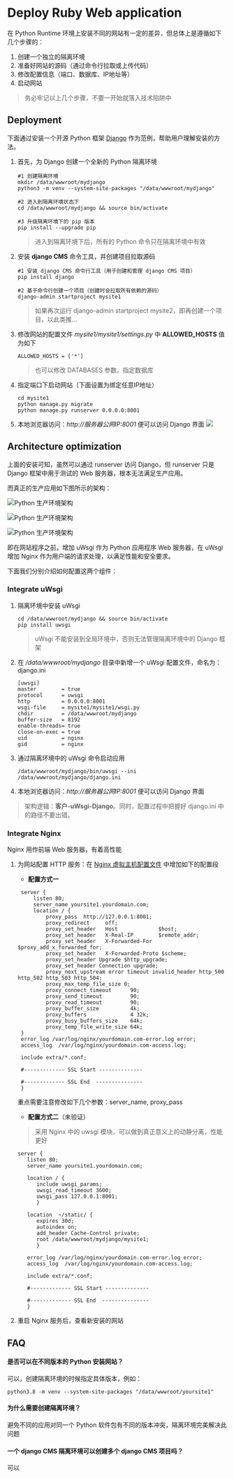 # Deploy Ruby Web application

在 Python Runtime 环境上安装不同的网站有一定的差异，但总体上是遵循如下几个步骤的：

1. 创建一个独立的隔离环境
2. 准备好网站的源码（通过命令行拉取或上传代码）
3. 修改配置信息（端口、数据库、IP地址等）
4. 启动网站

> 务必牢记以上几个步骤，不要一开始就落入技术陷阱中

## Deployment

下面通过安装一个开源 Python 框架 [Django](https://www.djangoproject.com/) 作为范例，帮助用户理解安装的方法。   

1. 首先，为 Django 创建一个全新的 Python 隔离环境
   ```
   #1 创建隔离环境
   mkdir /data/wwwroot/mydjango
   python3 -m venv --system-site-packages "/data/wwwroot/mydjango"

   #2 进入到隔离环境状态下
   cd /data/wwwroot/mydjango && source bin/activate

   #3 升级隔离环境下的 pip 版本
   pip install --upgrade pip
   ```

   > 进入到隔离环境下后，所有的 Python 命令只在隔离环境中有效

2. 安装 **django CMS** 命令工具，并创建项目拉取源码
   ```
   #1 安装 django CMS 命令行工具（用于创建和管理 django CMS 项目）
   pip install django

   #2 基于命令行创建一个项目（创建时会拉取所有依赖的源码）
   django-admin startproject mysite1
   ```

   > 如果再次运行 django-admin startproject mysite2，即再创建一个项目，以此类推...

3. 修改网站的配置文件 *mysite1/mysite1/settings.py* 中 **ALLOWED_HOSTS** 值为如下
   ```
   ALLOWED_HOSTS = ['*']
   ```
   > 也可以修改 DATABASES 参数，指定数据库

4. 指定端口下启动网站（下面设置为绑定任意IP地址）
   ```
   cd mysite1
   python manage.py migrate
   python manage.py runserver 0.0.0.0:8001
   ```

5. 本地浏览器访问：*http://服务器公网IP:8001* 便可以访问 Django 界面
   ![](https://libs.websoft9.com/Websoft9/DocsPicture/zh/python/django-installss-websoft9.png)

## Architecture optimization

上面的安装可知，虽然可以通过 runserver 访问 Django，但 runserver 只是 Django 框架中用于测试的 Web 服务器，根本无法满足生产应用。

而真正的生产应用如下图所示的架构：  

![Python 生产环境架构](https://libs.websoft9.com/Websoft9/DocsPicture/zh/python/python-webhttpstructure001-websoft9.jpg)

![Python 生产环境架构](https://libs.websoft9.com/Websoft9/DocsPicture/zh/python/python-webhttpstructure002-websoft9.jpg)

![Python 生产环境架构](https://libs.websoft9.com/Websoft9/DocsPicture/zh/python/python-webhttpstructure003-websoft9.jpg)

即在网站程序之前，增加 uWsgi 作为 Python 应用程序 Web 服务器，在 uWsgi 增加 Nginx 作为用户端的请求处理，以满足性能和安全要求。  

下面我们分别介绍如何配置这两个组件：  

### Integrate uWsgi

1. 隔离环境中安装 uWsgi
   ```
   cd /data/wwwroot/mydjango && source bin/activate
   pip install uwsgi
   ```
   > uWsgi 不能安装到全局环境中，否则无法管理隔离环境中的 Django 框架

2. 在 */data/wwwroot/mydjango* 目录中新增一个 uWsgi 配置文件，命名为：django.ini 
   ```
   [uwsgi]
   master        = true
   protocol      = uwsgi
   http          = 0.0.0.0:8001
   wsgi-file     = mysite1/mysite1/wsgi.py
   chdir         = /data/wwwroot/mydjango
   buffer-size   = 8192
   enable-threads= true
   close-on-exec = true
   uid           = nginx
   gid           = nginx
   ```

3. 通过隔离环境中的 uWsgi 命令启动应用
   ```
   /data/wwwroot/mydjango/bin/uwsgi --ini /data/wwwroot/mydjango/django.ini
   ```

4. 本地浏览器访问：*http://服务器公网IP:8001* 便可以访问 Django 界面


> 架构逻辑：**客户-uWsgi-Django**。同时，配置过程中把握好 django.ini 中的路径不要出错。

### Integrate Nginx

Nginx 用作前端 Web 服务器，有着高性能

1. 为网站配置 HTTP 服务：在 [Nginx 虚拟主机配置文件](/zh/stack-components.md#nginx) 中增加如下的配置段

   * **配置方式一**

   ```
    server {
        listen 80;
        server_name yoursite1.yourdomain.com;
        location / {
            proxy_pass  http://127.0.0.1:8001;
            proxy_redirect     off;
            proxy_set_header   Host             $host;
            proxy_set_header   X-Real-IP        $remote_addr;
            proxy_set_header   X-Forwarded-For  $proxy_add_x_forwarded_for;
            proxy_set_header   X-Forwarded-Proto $scheme;
            proxy_set_header Upgrade $http_upgrade;
            proxy_set_header Connection upgrade;
            proxy_next_upstream error timeout invalid_header http_500 http_502 http_503 http_504;
            proxy_max_temp_file_size 0;
            proxy_connect_timeout      90;
            proxy_send_timeout         90;
            proxy_read_timeout         90;
            proxy_buffer_size          4k;
            proxy_buffers              4 32k;
            proxy_busy_buffers_size    64k;
            proxy_temp_file_write_size 64k;
    }
    error_log /var/log/nginx/yourdomain.com-error.log error;
    access_log  /var/log/nginx/yourdomain.com-access.log;

    include extra/*.conf;
    
    #------------- SSL Start --------------

    #------------- SSL End  ---------------
    }
   ```  

   重点需要注意修改如下几个参数：server_name, proxy_pass


   * **配置方式二**（未验证）

   > 采用 Nginx 中的 uwsgi 模块，可以做到真正意义上的动静分离，性能更好
   
   ```
   server {
      listen 80;
      server_name yoursite1.yourdomain.com;

      location / {
         include uwsgi_params;
         uwsgi_read_timeout 3600;
         uwsgi_pass 127.0.0.1:8001;
         }

      location  ~/static/ {
         expires 30d;
         autoindex on; 
         add_header Cache-Control private;
         root /data/wwwroot/mydjango/mysite1; 
         }

      error_log /var/log/nginx/yourdomain.com-error.log error;
      access_log  /var/log/nginx/yourdomain.com-access.log;

      include extra/*.conf;
      
      #------------- SSL Start --------------

      #------------- SSL End  ---------------
      }
   ```

2. 重启 Nginx 服务后，查看新安装的网站


## FAQ

#### 是否可以在不同版本的 Python 安装网站？

可以，创建隔离环境的时候指定具体版本，例如：

```
python3.8 -m venv --system-site-packages "/data/wwwroot/yoursite1"
```

#### 为什么需要创建隔离环境？

避免不同的应用对同一个 Python 软件包有不同的版本冲突，隔离环境完美解决此问题

#### 一个 django CMS 隔离环境可以创建多个 django CMS 项目吗？

可以